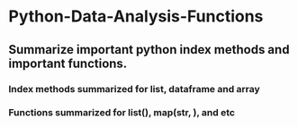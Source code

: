 # Python-Data-Analysis-Functions

## Summarize important python index methods and important functions.


### Index methods summarized for list, dataframe and array
### Functions summarized for list(), map(str, ), and etc